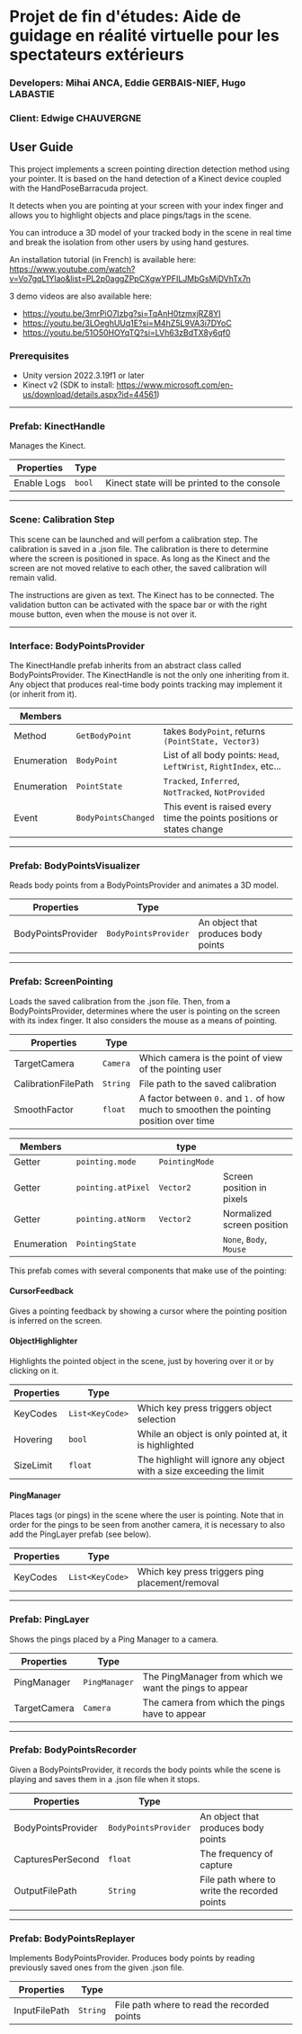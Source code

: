 Projet de fin d'études: Aide de guidage en réalité virtuelle pour les spectateurs extérieurs
============================================================================================

### Developers: Mihai ANCA, Eddie GERBAIS-NIEF, Hugo LABASTIE

### Client: Edwige CHAUVERGNE

## User Guide

This project implements a screen pointing direction detection method using your pointer. It is based on the hand detection of a Kinect device coupled with the HandPoseBarracuda project.

It detects when you are pointing at your screen with your index finger and allows you to highlight objects and place pings/tags in the scene.

You can introduce a 3D model of your tracked body in the scene in real time and break the isolation from other users by using hand gestures.

An installation tutorial (in French) is available here: https://www.youtube.com/watch?v=Vo7gqL1Ylao&list=PL2p0aggZPpCXgwYPFILJMbGsMjDVhTx7n

3 demo videos are also available here:
- https://youtu.be/3mrPiO7Izbg?si=TqAnH0tzmxjRZ8YI
- https://youtu.be/3LOeghUUq1E?si=M4hZ5L9VA3i7DYoC
- https://youtu.be/51O50HOYqTQ?si=LVh63zBdTX8y6qf0

### Prerequisites

- Unity version 2022.3.19f1 or later
- Kinect v2 (SDK to install: https://www.microsoft.com/en-us/download/details.aspx?id=44561)

------------------------
### Prefab: KinectHandle

Manages the Kinect.

| Properties  | Type   |                                             |
|-------------|--------|---------------------------------------------|
| Enable Logs | `bool` | Kinect state will be printed to the console |

---------------------------
### Scene: Calibration Step

This scene can be launched and will perfom a calibration step. The calibration is saved in a .json file. The calibration is there to determine where the screen is positioned in space. As long as the Kinect and the screen are not moved relative to each other, the saved calibration will remain valid.

The instructions are given as text. The Kinect has to be connected. The validation button can be activated with the space bar or with the right mouse button, even when the mouse is not over it.

---------------------------------
### Interface: BodyPointsProvider

The KinectHandle prefab inherits from an abstract class called BodyPointsProvider. The KinectHandle is not the only one inheriting from it. Any object that produces real-time body points tracking may implement it (or inherit from it).


| Members     |                     |                                                        |
|-------------|---------------------|--------------------------------------------------------|
| Method      | `GetBodyPoint`      | takes `BodyPoint`, returns `(PointState, Vector3)`     |
| Enumeration | `BodyPoint`         | List of all body points: `Head`, `LeftWrist`, `RightIndex`, etc... |
| Enumeration | `PointState`        | `Tracked`, `Inferred`, `NotTracked`, `NotProvided`     |
| Event       | `BodyPointsChanged` | This event is raised every time the points positions or states change |

--------------------------------
### Prefab: BodyPointsVisualizer

Reads body points from a BodyPointsProvider and animates a 3D model.

| Properties           | Type   |                                                    |
|----------------------|--------|----------------------------------------------------|
| BodyPointsProvider | `BodyPointsProvider` | An object that produces body points  |

--------------------------
### Prefab: ScreenPointing

Loads the saved calibration from the .json file. Then, from a BodyPointsProvider, determines where the user is pointing on the screen with its index finger. It also considers the mouse as a means of pointing.

| Properties            | Type     |                                                        |
|-----------------------|----------|--------------------------------------------------------|
| TargetCamera          | `Camera` | Which camera is the point of view of the pointing user |
| CalibrationFilePath   | `String` | File path to the saved calibration                     |
| SmoothFactor          | `float`  | A factor between `0.` and `1.` of how much to smoothen the pointing position over time |

| Members     |                    | type           |                            |
|-------------|--------------------|----------------|----------------------------|
| Getter      | `pointing.mode`    | `PointingMode` |                            |
| Getter      | `pointing.atPixel` | `Vector2`      | Screen position in pixels  |
| Getter      | `pointing.atNorm`  | `Vector2`      | Normalized screen position |
| Enumeration | `PointingState`    |                | `None`, `Body`, `Mouse`    |

This prefab comes with several components that make use of the pointing:

#### CursorFeedback

Gives a pointing feedback by showing a cursor where the pointing position is inferred on the screen.

#### ObjectHighlighter

Highlights the pointed object in the scene, just by hovering over it or by clicking on it.

| Properties | Type     |                                                                      |
|------------|----------|----------------------------------------------------------------------|
| KeyCodes   | `List<KeyCode>` | Which key press triggers object selection |
| Hovering   | `bool`   | While an object is only pointed at, it is highlighted                |
| SizeLimit  | `float`  | The highlight will ignore any object with a size exceeding the limit |

#### PingManager

Places tags (or pings) in the scene where the user is pointing. Note that in order for the pings to be seen from another camera, it is necessary to also add the PingLayer prefab (see below).

| Properties | Type            |                                                 |
|------------|-----------------|-------------------------------------------------|
| KeyCodes   | `List<KeyCode>` | Which key press triggers ping placement/removal |

---------------------
### Prefab: PingLayer

Shows the pings placed by a Ping Manager to a camera.

| Properties    | Type          |                                                         |
|---------------|---------------|---------------------------------------------------------|
| PingManager   | `PingManager` | The PingManager from which we want the pings to appear  |
| TargetCamera  | `Camera`      | The camera from which the pings have to appear          |

------------------------------
### Prefab: BodyPointsRecorder

Given a BodyPointsProvider, it records the body points while the scene is playing and saves them in a .json file when it stops.

| Properties           | Type                 |                                              |
|----------------------|----------------------|----------------------------------------------|
| BodyPointsProvider   | `BodyPointsProvider` | An object that produces body points          |
| CapturesPerSecond    | `float`              | The frequency of capture                     |
| OutputFilePath       | `String`             | File path where to write the recorded points |

------------------------------
### Prefab: BodyPointsReplayer

Implements BodyPointsProvider. Produces body points by reading previously saved ones from the given .json file.

| Properties           | Type                 |                                             |
|----------------------|----------------------|---------------------------------------------|
| InputFilePath        | `String`             | File path where to read the recorded points |
